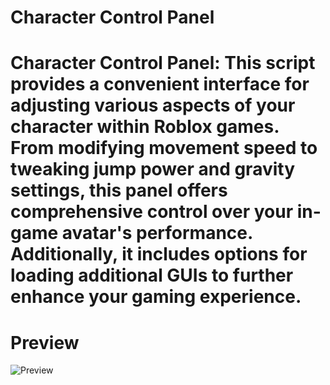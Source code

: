 # Character Control Panel

# Character Control Panel: This script provides a convenient interface for adjusting various aspects of your character within Roblox games. From modifying movement speed to tweaking jump power and gravity settings, this panel offers comprehensive control over your in-game avatar's performance. Additionally, it includes options for loading additional GUIs to further enhance your gaming experience.

# Preview
![Preview](https://github.com/XNEOFF/Character-Control-Panel/assets/111242581/100e956c-0fc0-48a1-9aeb-671688086308)
